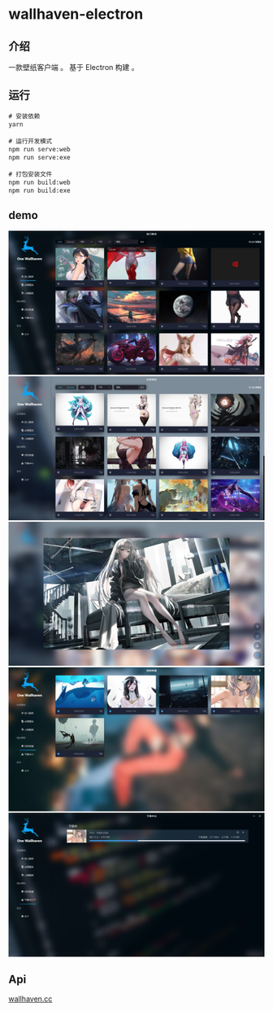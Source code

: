 # wallhaven-electron

## 介绍
一款壁纸客户端 。 基于 Electron 构建 。

## 运行
```
# 安装依赖
yarn

# 运行开发模式
npm run serve:web
npm run serve:exe

# 打包安装文件 
npm run build:web
npm run build:exe

```
## demo
<img src="demo/demo.png" alt="首页" />
<img src="demo/demo2.png" alt="首页" />
<img src="demo/demo5.png" alt="查看" />
<img src="demo/demo3.png" alt="收藏" />
<img src="demo/demo4.png" alt="下载" />

## Api
[wallhaven.cc](https://wallhaven.cc/help/api)